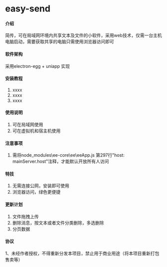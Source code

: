 # easy-send

#### 介绍
简传，可在局域网环境内共享文本及文件的小软件，采用web技术，仅需一台主机电脑启动，需要获取共享的电脑只需使用浏览器访问即可

#### 软件架构
采用electron-egg + uniapp 实现


#### 安装教程

1.  xxxx
2.  xxxx
3.  xxxx

#### 使用说明

1.  可在局域网使用
2.  可在虚拟机和宿主机使用

#### 注意事项

1.  需将node_modules\ee-core\ee\eeApp.js 第297行"host: mainServer.host"注释，才能默认开放所有人访问


#### 特技

1.  无需连接公网，安装即可使用
2.  浏览器访问，绿色更便捷

#### 更新计划

1.  文件拖拽上传
2.  删除消息，按文本或者文件分类删除，多选删除
3.  分页数据

#### 协议
1、未经作者授权，不得重新分发本项目，禁止用于商业用途（将本项目重新打包售卖等）
